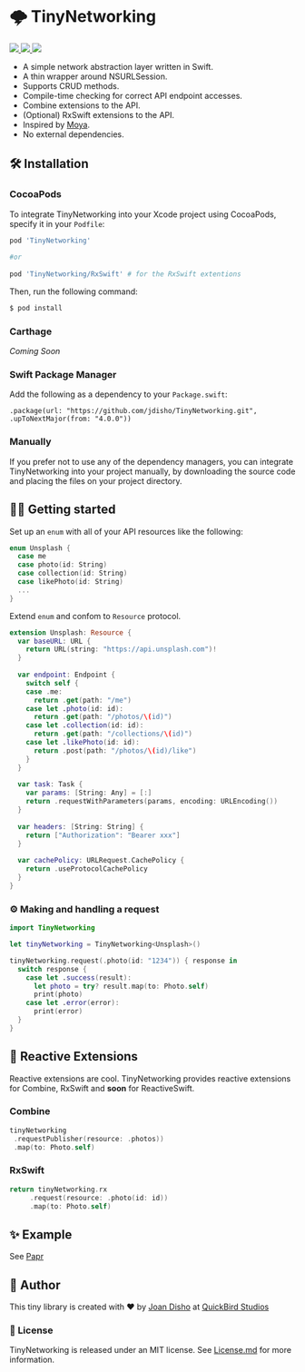 # 🌩 TinyNetworking
<p align="left">
  <a href="https://github.com/jdisho/TinyNetworking">
        <img src="https://img.shields.io/cocoapods/p/TinyNetworking.svg?style=flat" />
  </a>
  <a href="https://swift.org">
        <img src="https://img.shields.io/badge/Swift-5.0-orange.svg" />
  </a>
  <a href="https://cocoapods.org/pods/TinyNetworking">
        <img src="https://img.shields.io/cocoapods/v/TinyNetworking.svg" />
  </a>
</p>

- A simple network abstraction layer written in Swift.
- A thin wrapper around NSURLSession.
- Supports CRUD methods.
- Compile-time checking for correct API endpoint accesses.
- Combine extensions to the API.
- (Optional) RxSwift extensions to the API.
- Inspired by [Moya](https://github.com/Moya/Moya).
- No external dependencies. 

## 🛠 Installation

### CocoaPods
To integrate TinyNetworking into your Xcode project using CocoaPods, specify it in your `Podfile`:

```ruby
pod 'TinyNetworking'
    
#or
    
pod 'TinyNetworking/RxSwift' # for the RxSwift extentions
```

Then, run the following command:

```bash
$ pod install
```

### Carthage 
*Coming Soon*

### Swift Package Manager 
Add the following as a dependency to your `Package.swift`:

 `.package(url: "https://github.com/jdisho/TinyNetworking.git", .upToNextMajor(from: "4.0.0"))`

### Manually
If you prefer not to use any of the dependency managers, you can integrate TinyNetworking into your project manually, by downloading the source code and placing the files on your project directory.

## 🏃‍♀️ Getting started
Set up an `enum` with all of your API resources like the following:

```swift
enum Unsplash {
  case me
  case photo(id: String)
  case collection(id: String)
  case likePhoto(id: String)
  ...
}
```

Extend `enum` and confom to `Resource` protocol.

```swift
extension Unsplash: Resource {
  var baseURL: URL {
    return URL(string: "https://api.unsplash.com")!
  }
  
  var endpoint: Endpoint {
    switch self {
    case .me:
      return .get(path: "/me")
    case let .photo(id: id):
      return .get(path: "/photos/\(id)")
    case let .collection(id: id):
      return .get(path: "/collections/\(id)")
    case let .likePhoto(id: id):
      return .post(path: "/photos/\(id)/like")
    }
  }
 
  var task: Task {
    var params: [String: Any] = [:]
    return .requestWithParameters(params, encoding: URLEncoding())
  }
  
  var headers: [String: String] {
    return ["Authorization": "Bearer xxx"]
  }
  
  var cachePolicy: URLRequest.CachePolicy {
    return .useProtocolCachePolicy
  }
}
```

### ⚙️ Making and handling a request
```swift
import TinyNetworking

let tinyNetworking = TinyNetworking<Unsplash>()

tinyNetworking.request(.photo(id: "1234")) { response in
  switch response {
    case let .success(result):
      let photo = try? result.map(to: Photo.self)
      print(photo)
    case let .error(error):
      print(error)
  }
}
```

## 🐍 Reactive Extensions
Reactive extensions are cool. TinyNetworking provides reactive extensions for Combine, RxSwift and **soon** for ReactiveSwift.

### Combine 
```swift 
tinyNetworking
 .requestPublisher(resource: .photos))
 .map(to: Photo.self)
```

### RxSwift
```swift
return tinyNetworking.rx
     .request(resource: .photo(id: id))
     .map(to: Photo.self)
```
## ✨ Example
See [Papr](https://github.com/jdisho/Papr/tree/papr-tinyNetworking-version)

## 👤 Author
This tiny library is created with ❤️ by [Joan Disho](https://twitter.com/_disho) at [QuickBird Studios](www.quickbirdstudios.com)

### 📃 License
TinyNetworking is released under an MIT license. See [License.md](https://github.com/jdisho/TinyNetworking/blob/master/LICENSE) for more information.
